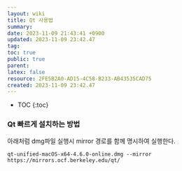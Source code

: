 ```yaml
---
layout: wiki
title: Qt 사용법
summary: 
date: 2023-11-09 21:43:41 +0900
updated: 2023-11-09 23:42.47
tag: 
toc: true
public: true
parent: 
latex: false
resource: 2FE5B2A0-AD15-4C58-B233-AB43535CAD75
created: 2023-11-09 23:42.47
---
```

* TOC
{:toc}

### Qt 빠르게 설치하는 방법
아래처럼 dmg파일 실행시 mirror 경로를 함께 명시하여 실행한다.
```
qt-unified-macOS-x64-4.6.0-online.dmg --mirror https://mirrors.ocf.berkeley.edu/qt/
```
